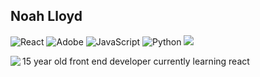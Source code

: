 Noah Lloyd
---
<img alt="React" src="https://img.shields.io/badge/react-%2320232a.svg?style=for-the-badge&logo=react&logoColor=%2361DAFB"/> <img alt="Adobe" src="https://img.shields.io/badge/adobe-%23FF0000.svg?style=for-the-badge&logo=adobe&logoColor=white"/> <img alt="JavaScript" src="https://img.shields.io/badge/javascript-%23323330.svg?style=for-the-badge&logo=javascript&logoColor=%23F7DF1E"/> <img alt="Python" src="https://img.shields.io/badge/python-%2314354C.svg?style=for-the-badge&logo=python&logoColor=white"/> ![](https://komarev.com/ghpvc/?username=NoahLloyd) 

15 year old front end developer currently learning react 
<img align="left" src="https://github-readme-stats.vercel.app/api?username=NoahLloyd&show_icons=true&count_private=true&include_all_commits=true&hide_border?true" />
